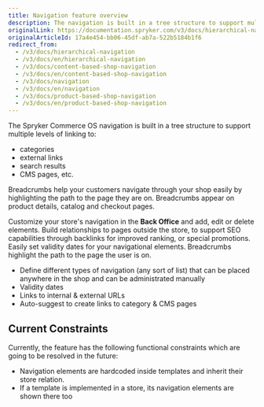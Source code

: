 ```yaml
---
title: Navigation feature overview
description: The navigation is built in a tree structure to support multiple levels of linking, e.g. to categories, external links, search results and CMS pages.
originalLink: https://documentation.spryker.com/v3/docs/hierarchical-navigation
originalArticleId: 17a4e454-bb06-45df-ab7a-522b5184b1f6
redirect_from:
  - /v3/docs/hierarchical-navigation
  - /v3/docs/en/hierarchical-navigation
  - /v3/docs/content-based-shop-navigation
  - /v3/docs/en/content-based-shop-navigation
  - /v3/docs/navigation
  - /v3/docs/en/navigation
  - /v3/docs/product-based-shop-navigation
  - /v3/docs/en/product-based-shop-navigation
---
```


The Spryker Commerce OS navigation is built in a tree structure to support multiple levels of linking to:

* categories
* external links
* search results
* CMS pages, etc.

Breadcrumbs help your customers navigate through your shop easily by highlighting the path to the page they are on. Breadcrumbs appear on product details, catalog and checkout pages.

Customize your store's navigation in the **Back Office** and add, edit or delete elements. Build relationships to pages outside the store, to support SEO capabilities through backlinks for improved ranking, or special promotions. Easily set validity dates for your navigational elements. Breadcrumbs highlight the path to the page the user is on.

* Define different types of navigation (any sort of list) that can be placed anywhere in the shop and can be administrated manually
* Validity dates
* Links to internal & external URLs
* Auto-suggest to create links to category & CMS pages

## Current Constraints
Currently, the feature has the following functional constraints which are going to be resolved in the future:

* Navigation elements are hardcoded inside templates and inherit their store relation.
* If a template is implemented in a store, its navigation elements are shown there too
